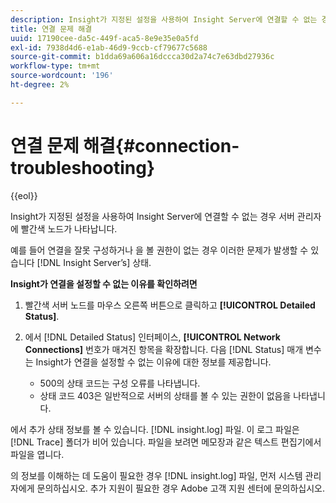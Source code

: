 ```yaml
---
description: Insight가 지정된 설정을 사용하여 Insight Server에 연결할 수 없는 경우 서버 관리자에 빨간색 노드가 나타납니다.
title: 연결 문제 해결
uuid: 17190cee-da5c-449f-aca5-8e9e35e0a5fd
exl-id: 7938d4d6-e1ab-46d9-9ccb-cf79677c5688
source-git-commit: b1dda69a606a16dccca30d2a74c7e63dbd27936c
workflow-type: tm+mt
source-wordcount: '196'
ht-degree: 2%

---
```


# 연결 문제 해결{#connection-troubleshooting}

{{eol}}

Insight가 지정된 설정을 사용하여 Insight Server에 연결할 수 없는 경우 서버 관리자에 빨간색 노드가 나타납니다.

예를 들어 연결을 잘못 구성하거나 을 볼 권한이 없는 경우 이러한 문제가 발생할 수 있습니다 [!DNL Insight Server’s] 상태.

**Insight가 연결을 설정할 수 없는 이유를 확인하려면**

1. 빨간색 서버 노드를 마우스 오른쪽 버튼으로 클릭하고 **[!UICONTROL Detailed Status]**.
1. 에서 [!DNL Detailed Status] 인터페이스, **[!UICONTROL Network Connections]** 번호가 매겨진 항목을 확장합니다. 다음 [!DNL Status] 매개 변수는 Insight가 연결을 설정할 수 없는 이유에 대한 정보를 제공합니다.

   * 500의 상태 코드는 구성 오류를 나타냅니다.
   * 상태 코드 403은 일반적으로 서버의 상태를 볼 수 있는 권한이 없음을 나타냅니다.

에서 추가 상태 정보를 볼 수 있습니다. [!DNL insight.log] 파일. 이 로그 파일은 [!DNL Trace] 폴더가 비어 있습니다. 파일을 보려면 메모장과 같은 텍스트 편집기에서 파일을 엽니다.

의 정보를 이해하는 데 도움이 필요한 경우 [!DNL insight.log] 파일, 먼저 시스템 관리자에게 문의하십시오. 추가 지원이 필요한 경우 Adobe 고객 지원 센터에 문의하십시오.
